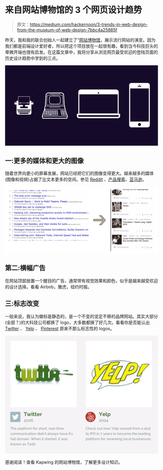# 来自网站博物馆的 3 个网页设计趋势

> 原文：<https://medium.com/hackernoon/3-trends-in-web-design-from-the-museum-of-web-design-7bbc4a25885f>

昨天，我和我的联合创始人一起建立了“[网站博物馆](https://www.kapwing.com/evolution-of-products)，展示流行网站的演变。因为我们都是前端设计爱好者，所以把这个项目放在一起很有趣，看到当今科技巨头的卑微开端也很有启发。在这篇文章中，我将分享从浏览网页最受欢迎的登陆页面的历史设计趋势中学到的三点。

![](img/ca819aa4d2a2028321f656b0588d50fe.png)

## 一:更多的媒体和更大的图像

随着世界向更小的屏幕发展，网站已经把它们的图像变得更大。越来越多的媒体(图像和视频)占据了比文本更多的空间。参见 [Reddit](https://www.kapwing.com/museum-of-websites/reddit) 、[产品搜索](https://www.kapwing.com/museum-of-websites/product-hunt)、[亚马逊](https://www.kapwing.com/museum-of-websites/amazon)。

![](img/88ebf77413ec0f057e0f4ee667a7afc8.png)

## 第二:横幅广告

在网站顶部放置一个醒目的广告，通常带有视觉效果和颜色，似乎是越来越受欢迎的设计选择。看看 Airbnb，雅虎，纽约时报。

## 三:标志改变

一般来说，我认为徽标是静态的，是一个不变的坚定不移的品牌网站。其实大部分(全部？)的大科技公司都换了 logo，大多数都换了好几次。看看你是否能认出 [Twitter](https://www.kapwing.com/museum-of-websites/twitter) 、 [Yelp](https://www.kapwing.com/museum-of-websites/yelp) 、 [Pinterest](https://www.kapwing.com/museum-of-websites/pinterest) 原来不那么标志性的 logos。

![](img/9b9118328c3c4fb0c0caa9d03980722d.png)

感谢阅读！查看 Kapwing 的网站博物馆，了解更多设计知识。